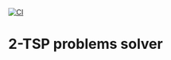 [![CI](https://github.com/Poranny/2-TSP/actions/workflows/ci.yml/badge.svg)](https://github.com/Poranny/Sssnake/actions)

# 2-TSP problems solver
